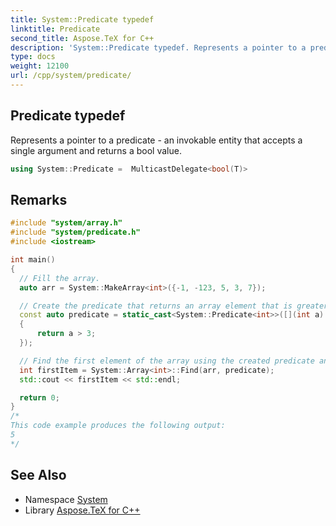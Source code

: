 ```yaml
---
title: System::Predicate typedef
linktitle: Predicate
second_title: Aspose.TeX for C++
description: 'System::Predicate typedef. Represents a pointer to a predicate - an invokable entity that accepts a single argument and returns a bool value in C++.'
type: docs
weight: 12100
url: /cpp/system/predicate/
---
```

## Predicate typedef


Represents a pointer to a predicate - an invokable entity that accepts a single argument and returns a bool value.

```cpp
using System::Predicate =  MulticastDelegate<bool(T)>
```

## Remarks



```cpp
#include "system/array.h"
#include "system/predicate.h"
#include <iostream>

int main()
{
  // Fill the array.
  auto arr = System::MakeArray<int>({-1, -123, 5, 3, 7});

  // Create the predicate that returns an array element that is greater than 3.
  const auto predicate = static_cast<System::Predicate<int>>([](int a) -> bool
  {
      return a > 3;
  });

  // Find the first element of the array using the created predicate and print it.
  int firstItem = System::Array<int>::Find(arr, predicate);
  std::cout << firstItem << std::endl;

  return 0;
}
/*
This code example produces the following output:
5
*/
```

## See Also

* Namespace [System](../)
* Library [Aspose.TeX for C++](../../)
